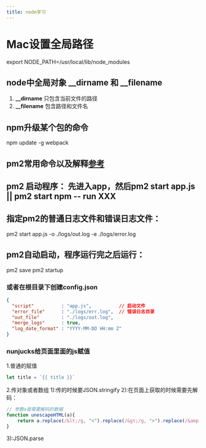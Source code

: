 ```yaml
---
title: node学习
---
```


# Mac设置全局路径

  export NODE_PATH=/usr/local/lib/node_modules

## node中全局对象 **__dirname** 和 **__filename**

 1. **__dirname** 只包含当前文件的路径
 2. **__filename** 包含路径和文件名

## npm升级某个包的命令

  npm update -g webpack

## pm2常用命令以及解释[参考](https://www.jianshu.com/p/65ebb4ca70d3)

## pm2 启动程序： 先进入app，然后pm2 start app.js || pm2 start npm -- run XXX

## 指定pm2的普通日志文件和错误日志文件：

  pm2 start app.js -o ./logs/out.log -e ./logs/error.log

## pm2自动启动，程序运行完之后运行：

  pm2 save
  pm2 startup

### 或者在根目录下创建config.json

```json
{
  "script"          : "app.js",          // 启动文件
  "error_file"      : "./logs/err.log",  // 错误日志目录
  "out_file"        : "./logs/out.log",
  "merge_logs"      : true,
  "log_date_format" : "YYYY-MM-DD HH:mm Z"
}
```

### nunjucks给页面里面的js赋值

1.普通的赋值

```js
let title = `{{ title }}`
```

2.传对象或者数组
1):传的时候要JSON.stringify
2):在页面上获取的时候需要先解码：

```js
// 参数a是需要解码的数据
function unescapeHTML(a){
    return a.replace(/&lt;/g, "<").replace(/&gt;/g, ">").replace(/&amp;/g, "&").replace(/&quot;/g, '"').replace(/&apos;/g, "'");
}
```

3):JSON.parse
